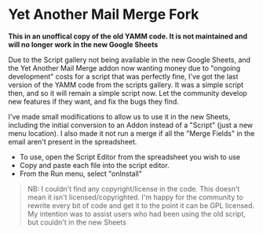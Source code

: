 # Yet Another Mail Merge Fork #

**This in an unoffical copy of the old YAMM code. It is not maintained and will no longer work in the new Google Sheets**

Due to the Script gallery not being available in the new Google Sheets, and the
Yet Another Mail Merge addon now wanting money due to "ongoing development" costs
for a script that was perfectly fine, I've got the last version of the YAMM code
from the scripts gallery. It was a simple script then, and so it will remain a
simple script now. Let the community develop new features if they want, and fix
the bugs they find.

I've made small modifications to allow us to use it in the new Sheets,
including the initial conversion to an Addon instead of a "Script" (just a new
menu location). I also made it not run a merge if all the "Merge Fields" in the
email aren't present in the spreadsheet.

 * To use, open the Script Editor from the spreadsheet you wish to use
 * Copy and paste each file into the script editor.
 * From the Run menu, select "onInstall"

> NB: I couldn't find any copyright/license in the code. This doesn't mean it isn't
> licensed/copyrighted. I'm happy for the community to rewrite every bit of code and
> get it to the point it can be GPL licensed. My intention was to assist users who
> had been using the old script, but couldn't in the new Sheets
